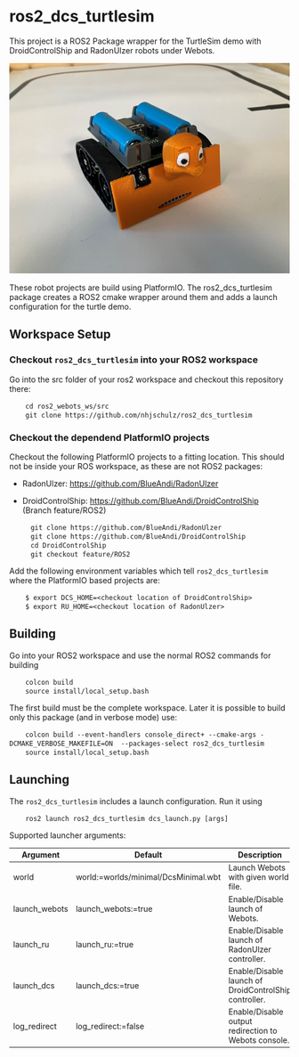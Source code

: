 # ros2_dcs_turtlesim
This project is a ROS2 Package wrapper for the TurtleSim demo with
DroidControlShip and RadonUlzer robots under Webots.

![ZumoTurtle](ZumoTurtle.jpg)

These robot projects are build using PlatformIO. The ros2_dcs_turtlesim
package creates a ROS2 cmake wrapper around them and adds a launch
configuration for the turtle demo.

## Workspace Setup

### Checkout `ros2_dcs_turtlesim` into your ROS2 workspace

Go into the src folder of your ros2 workspace and checkout this
repository there:

        cd ros2_webots_ws/src
        git clone https://github.com/nhjschulz/ros2_dcs_turtlesim

### Checkout the dependend PlatformIO projects

Checkout the following PlatformIO projects to a fitting location.
This should not be inside your ROS workspace, as these are not ROS2 
packages:

* RadonUlzer: https://github.com/BlueAndi/RadonUlzer
* DroidControlShip: https://github.com/BlueAndi/DroidControlShip (Branch feature/ROS2)

    
        git clone https://github.com/BlueAndi/RadonUlzer
        git clone https://github.com/BlueAndi/DroidControlShip
        cd DroidControlShip
        git checkout feature/ROS2

Add the following environment variables which tell `ros2_dcs_turtlesim`
where the PlatformIO based projects are:

        $ export DCS_HOME=<checkout location of DroidControlShip>
        $ export RU_HOME=<checkout location of RadonUlzer>

## Building 

Go into your ROS2 workspace and use the normal ROS2 commands for building

        colcon build
        source install/local_setup.bash

The first build must be the complete workspace. Later it is possible to
build only this package (and in verbose mode) use:

        colcon build --event-handlers console_direct+ --cmake-args -DCMAKE_VERBOSE_MAKEFILE=ON  --packages-select ros2_dcs_turtlesim
        source install/local_setup.bash


## Launching

The `ros2_dcs_turtlesim` includes a launch configuration. Run it using

        ros2 launch ros2_dcs_turtlesim dcs_launch.py [args]

Supported launcher arguments:

| Argument      | Default              | Description          |
|---------------|----------------------|----------------------|
|world|world:=worlds/minimal/DcsMinimal.wbt| Launch Webots with given world file.|
|launch_webots|launch_webots:=true| Enable/Disable launch of Webots.|
|launch_ru|launch_ru:=true| Enable/Disable launch of RadonUlzer controller.|
|launch_dcs|launch_dcs:=true| Enable/Disable launch of DroidControlShip controller.|
|log_redirect|log_redirect:=false| Enable/Disable output redirection to Webots console.|
